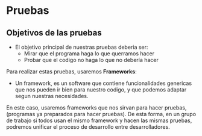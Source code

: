 # Pruebas
## Objetivos de las pruebas

* El objetivo principal de nuestras pruebas deberia ser:
  + Mirar que el programa haga lo que querramos hacer 
  + Probar que el codigo no haga lo que no debería hacer
 
Para realizar estas pruebas, usaremos **Frameworks**:
  + Un framework, es un software que contiene funcionalidades genericas que nos pueden ir bien para nuestro codigo, y que podemos adaptar segun nuestras necesidades.
  
En este caso, usaremos frameworks que nos sirvan para hacer pruebas, (programas ya preparados para hacer pruebas). De esta forma, en un grupo de trabajo si todos usan el mismo framework y hacen las mismas pruebas, podremos unificar el proceso de desarrollo entre desarrolladores.

